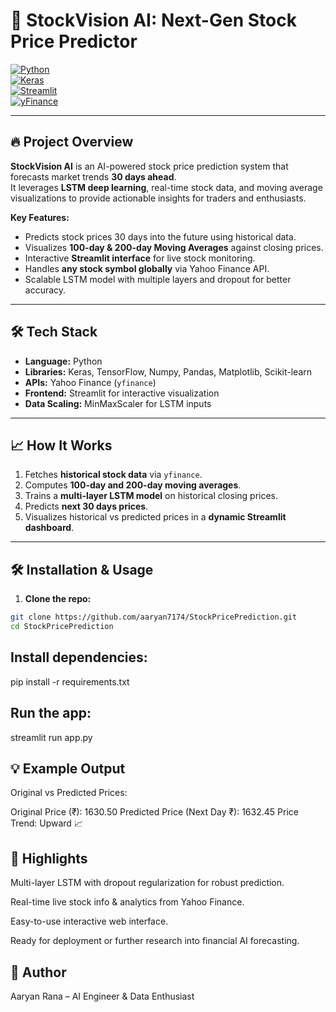 # 🚀 StockVision AI: Next-Gen Stock Price Predictor

[![Python](https://img.shields.io/badge/Python-3.10-blue)](https://www.python.org/)  
[![Keras](https://img.shields.io/badge/Keras-v2.12-orange)](https://keras.io/)  
[![Streamlit](https://img.shields.io/badge/Streamlit-v1.28-green)](https://streamlit.io/)  
[![yFinance](https://img.shields.io/badge/yFinance-latest-purple)](https://pypi.org/project/yfinance/)

---

## 🔥 Project Overview
**StockVision AI** is an AI-powered stock price prediction system that forecasts market trends **30 days ahead**.  
It leverages **LSTM deep learning**, real-time stock data, and moving average visualizations to provide actionable insights for traders and enthusiasts.  

**Key Features:**  
- Predicts stock prices 30 days into the future using historical data.  
- Visualizes **100-day & 200-day Moving Averages** against closing prices.  
- Interactive **Streamlit interface** for live stock monitoring.  
- Handles **any stock symbol globally** via Yahoo Finance API.  
- Scalable LSTM model with multiple layers and dropout for better accuracy.  

---

## 🛠️ Tech Stack
- **Language:** Python  
- **Libraries:** Keras, TensorFlow, Numpy, Pandas, Matplotlib, Scikit-learn  
- **APIs:** Yahoo Finance (`yfinance`)  
- **Frontend:** Streamlit for interactive visualization  
- **Data Scaling:** MinMaxScaler for LSTM inputs  

---

## 📈 How It Works
1. Fetches **historical stock data** via `yfinance`.  
2. Computes **100-day and 200-day moving averages**.  
3. Trains a **multi-layer LSTM model** on historical closing prices.  
4. Predicts **next 30 days prices**.  
5. Visualizes historical vs predicted prices in a **dynamic Streamlit dashboard**.  

---

## 🛠 Installation & Usage

1. **Clone the repo:**  
```bash
git clone https://github.com/aaryan7174/StockPricePrediction.git
cd StockPricePrediction
```

## Install dependencies:

pip install -r requirements.txt


## Run the app:

streamlit run app.py

## 💡 Example Output

Original vs Predicted Prices:

Original Price (₹): 1630.50
Predicted Price (Next Day ₹): 1632.45
Price Trend: Upward 📈

## 🌟 Highlights

Multi-layer LSTM with dropout regularization for robust prediction.

Real-time live stock info & analytics from Yahoo Finance.

Easy-to-use interactive web interface.

Ready for deployment or further research into financial AI forecasting.

## 📌 Author

Aaryan Rana – AI Engineer & Data Enthusiast
